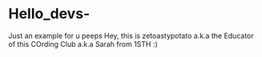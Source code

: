 # Hello_devs-
Just an example for u peeps
Hey, this is zetoastypotato a.k.a the Educator of this COrding Club a.k.a Sarah from 1STH :)
